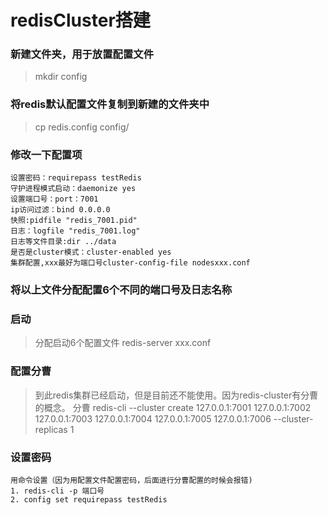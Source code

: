 # redisCluster搭建

### 新建文件夹，用于放置配置文件
> mkdir config

### 将redis默认配置文件复制到新建的文件夹中
> cp redis.config config/

### 修改一下配置项
>   
    设置密码：requirepass testRedis
    守护进程模式启动：daemonize yes
    设置端口号：port：7001
    ip访问过滤：bind 0.0.0.0  
    快照:pidfile "redis_7001.pid"
    日志：logfile "redis_7001.log"
    日志等文件目录:dir ../data
    是否是cluster模式：cluster-enabled yes
    集群配置,xxx最好为端口号cluster-config-file nodesxxx.conf
    
### 将以上文件分配配置6个不同的端口号及日志名称

### 启动
> 分配启动6个配置文件 redis-server xxx.conf

### 配置分曹
> 到此redis集群已经启动，但是目前还不能使用。因为redis-cluster有分曹的概念。
> 分曹 redis-cli --cluster create 127.0.0.1:7001 127.0.0.1:7002 127.0.0.1:7003 127.0.0.1:7004 127.0.0.1:7005 127.0.0.1:7006 --cluster-replicas 1

### 设置密码
>   
    用命令设置（因为用配置文件配置密码，后面进行分曹配置的时候会报错)
    1. redis-cli -p 端口号
    2. config set requirepass testRedis